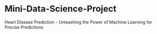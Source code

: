 # Mini-Data-Science-Project
Heart Disease Prediction - Unleashing the Power of Machine Learning for Precise Predictions
